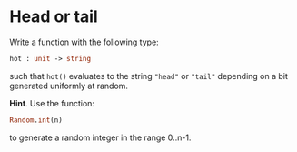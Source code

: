 # Head or tail

Write a function with the following type:
```ocaml
hot : unit -> string
```
such that `hot()` evaluates to the string `"head"` or `"tail"` depending on a bit generated uniformly at random.

**Hint**. Use the function:
```ocaml
Random.int(n)
```
to generate a random integer in the range 0..n-1.